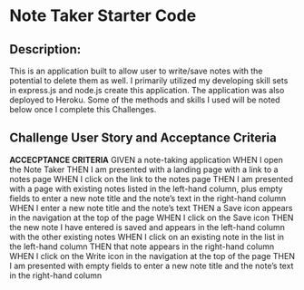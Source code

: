 # Note Taker Starter Code

## Description:
This is an application built to allow user to write/save notes with the potential to delete them as well.  I primarily utilized my developing skill sets in express.js and node.js create this application.  The application was also deployed to Heroku.  Some of the methods and skills I used will be noted below once I complete this Challenges.

## Challenge User Story and Acceptance Criteria

**ACCECPTANCE CRITERIA**
GIVEN a note-taking application
WHEN I open the Note Taker
THEN I am presented with a landing page with a link to a notes page
WHEN I click on the link to the notes page
THEN I am presented with a page with existing notes listed in the left-hand column, plus empty fields to enter a new note title and the note’s text in the right-hand column
WHEN I enter a new note title and the note’s text
THEN a Save icon appears in the navigation at the top of the page
WHEN I click on the Save icon
THEN the new note I have entered is saved and appears in the left-hand column with the other existing notes
WHEN I click on an existing note in the list in the left-hand column
THEN that note appears in the right-hand column
WHEN I click on the Write icon in the navigation at the top of the page
THEN I am presented with empty fields to enter a new note title and the note’s text in the right-hand column